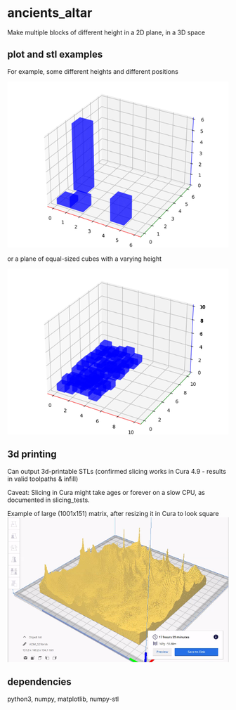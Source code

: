 # ancients_altar
Make multiple blocks of different height in a 2D plane, in a 3D space

## plot and stl examples 
For example, some different heights and different positions

![demo1](Demo1.png)

or a plane of equal-sized cubes with a varying height

![demo2](Demo2.png)

## 3d printing

Can output 3d-printable STLs (confirmed slicing works in Cura 4.9 - results in valid toolpaths & infill)

Caveat: Slicing in Cura might take ages or forever on a slow CPU, as documented in slicing_tests.

Example of large (1001x151) matrix, after resizing it in Cura to look square
![demo3](cura_example.png)


## dependencies
python3, numpy, matplotlib, numpy-stl
